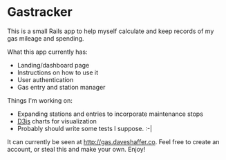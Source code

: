 # Gastracker

This is a small Rails app to help myself calculate and keep records of my gas mileage and spending. 

What this app currently has:

+ Landing/dashboard page
+ Instructions on how to use it
+ User authentication
+ Gas entry and station manager

Things I'm working on:

+ Expanding stations and entries to incorporate maintenance stops
+ [D3js](d3js.org) charts for visualization
+ Probably should write some tests I suppose. :-|

It can currently be seen at http://gas.daveshaffer.co. 
Feel free to create an account, or steal this and make your own. 
Enjoy!
